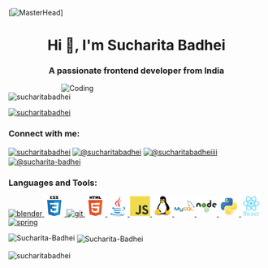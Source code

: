 [![MasterHead](https://media.licdn.com/dms/image/D5622AQHDlxDxZiam1g/feedshare-shrink_800/0/1697057502299?e=2147483647&v=beta&t=fWO4V4X3Uxtkp3z2quX_syw9B9LogtrRU1ywZu9H3z0)]
<h1 align="center">Hi 👋, I'm Sucharita Badhei</h1>
<h3 align="center">A passionate frontend developer from India</h3>
<img align="right" alt="Coding" width="400" src="https://user-images.githubusercontent.com/102985224/211582827-8fd748d6-9181-4c5f-a620-76168b861a4d.gif">

<p align="left"> <img src="https://komarev.com/ghpvc/?username=sucharitabadhei&label=Profile%20views&color=0e75b6&style=flat" alt="sucharitabadhei" /> </p>

<p align="left"> <a href="https://twitter.com/sucharitabadhei" target="blank"><img src="https://img.shields.io/twitter/follow/sucharitabadhei?logo=twitter&style=for-the-badge" alt="sucharitabadhei" /></a> </p>

<h3 align="left">Connect with me:</h3>
<p align="left">
<a href="https://twitter.com/sucharitabadhei" target="blank"><img align="center" src="https://raw.githubusercontent.com/rahuldkjain/github-profile-readme-generator/master/src/images/icons/Social/twitter.svg" alt="sucharitabadhei" height="30" width="40" /></a>
<a href="https://linkedin.com/in/@sucharitabadhei" target="blank"><img align="center" src="https://raw.githubusercontent.com/rahuldkjain/github-profile-readme-generator/master/src/images/icons/Social/linked-in-alt.svg" alt="@sucharitabadhei" height="30" width="40" /></a>
<a href="https://fb.com/@sucharitabadheiiii" target="blank"><img align="center" src="https://raw.githubusercontent.com/rahuldkjain/github-profile-readme-generator/master/src/images/icons/Social/facebook.svg" alt="@sucharitabadheiiii" height="30" width="40" /></a>
<a href="https://instagram.com/@sucharita-badhei" target="blank"><img align="center" src="https://raw.githubusercontent.com/rahuldkjain/github-profile-readme-generator/master/src/images/icons/Social/instagram.svg" alt="@sucharita-badhei" height="30" width="40" /></a>
</p>

<h3 align="left">Languages and Tools:</h3>
<p align="left"> <a href="https://www.blender.org/" target="_blank" rel="noreferrer"> <img src="https://download.blender.org/branding/community/blender_community_badge_white.svg" alt="blender" width="40" height="40"/> </a> <a href="https://www.w3schools.com/css/" target="_blank" rel="noreferrer"> <img src="https://raw.githubusercontent.com/devicons/devicon/master/icons/css3/css3-original-wordmark.svg" alt="css3" width="40" height="40"/> </a> <a href="https://git-scm.com/" target="_blank" rel="noreferrer"> <img src="https://www.vectorlogo.zone/logos/git-scm/git-scm-icon.svg" alt="git" width="40" height="40"/> </a> <a href="https://www.w3.org/html/" target="_blank" rel="noreferrer"> <img src="https://raw.githubusercontent.com/devicons/devicon/master/icons/html5/html5-original-wordmark.svg" alt="html5" width="40" height="40"/> </a> <a href="https://www.java.com" target="_blank" rel="noreferrer"> <img src="https://raw.githubusercontent.com/devicons/devicon/master/icons/java/java-original.svg" alt="java" width="40" height="40"/> </a> <a href="https://developer.mozilla.org/en-US/docs/Web/JavaScript" target="_blank" rel="noreferrer"> <img src="https://raw.githubusercontent.com/devicons/devicon/master/icons/javascript/javascript-original.svg" alt="javascript" width="40" height="40"/> </a> <a href="https://www.linux.org/" target="_blank" rel="noreferrer"> <img src="https://raw.githubusercontent.com/devicons/devicon/master/icons/linux/linux-original.svg" alt="linux" width="40" height="40"/> </a> <a href="https://www.mysql.com/" target="_blank" rel="noreferrer"> <img src="https://raw.githubusercontent.com/devicons/devicon/master/icons/mysql/mysql-original-wordmark.svg" alt="mysql" width="40" height="40"/> </a> <a href="https://nodejs.org" target="_blank" rel="noreferrer"> <img src="https://raw.githubusercontent.com/devicons/devicon/master/icons/nodejs/nodejs-original-wordmark.svg" alt="nodejs" width="40" height="40"/> </a> <a href="https://www.python.org" target="_blank" rel="noreferrer"> <img src="https://raw.githubusercontent.com/devicons/devicon/master/icons/python/python-original.svg" alt="python" width="40" height="40"/> </a> <a href="https://reactjs.org/" target="_blank" rel="noreferrer"> <img src="https://raw.githubusercontent.com/devicons/devicon/master/icons/react/react-original-wordmark.svg" alt="react" width="40" height="40"/> </a> <a href="https://spring.io/" target="_blank" rel="noreferrer"> <img src="https://www.vectorlogo.zone/logos/springio/springio-icon.svg" alt="spring" width="40" height="40"/> </a> </p>

<p><img align="left" src="https://github-readme-stats.vercel.app/api/top-langs?username=Sucharita-Badhei&show_icons=true&locale=en&layout=compact" alt="Sucharita-Badhei" /></p>

<p>&nbsp;<img align="center" src="https://github-readme-stats.vercel.app/api?username=Sucharita-Badhei&show_icons=true&locale=en" alt="Sucharita-Badhei" /></p>

<p><img align="center" src="https://github-readme-streak-stats.herokuapp.com/?user=Sucharita-Badhei&" alt="sucharitabadhei" /></p>

